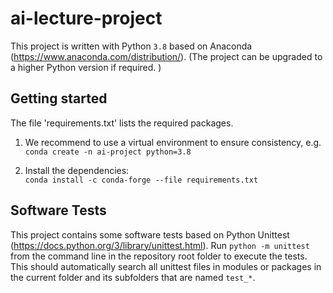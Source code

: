 # ai-lecture-project

This project is written with Python `3.8` based on Anaconda (https://www.anaconda.com/distribution/).
(The project can be upgraded to a higher Python version if required. )

## Getting started

The file 'requirements.txt' lists the required packages.

1. We recommend to use a virtual environment to ensure consistency, e.g.   
`conda create -n ai-project python=3.8`

2. Install the dependencies:  
`conda install -c conda-forge --file requirements.txt` 


## Software Tests
This project contains some software tests based on Python Unittest (https://docs.python.org/3/library/unittest.html). 
Run `python -m unittest` from the command line in the repository root folder to execute the tests. This should automatically search all unittest files in modules or packages in the current folder and its subfolders that are named `test_*`.